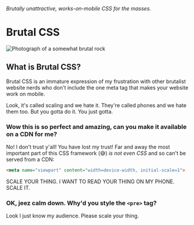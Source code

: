 
*Brutally unattractive, works-on-mobile CSS for the masses.*

# Brutal CSS 

![Photograph of a somewhat brutal rock](https://upload.wikimedia.org/wikipedia/commons/thumb/b/b2/Enchanted_Rock%2C_boulder.jpg/640px-Enchanted_Rock%2C_boulder.jpg)

## What is Brutal CSS?

Brutal CSS is an immature expression of my frustration with other brutalist website nerds who don't include the one meta tag that makes your website work on mobile.

Look, it's called scaling and we hate it. They're called phones and we hate them too. But you gotta do it. You just gotta.

### Wow this is so perfect and amazing, can you make it available on a CDN for me?

No! I don't trust y'all! You have lost my trust! Far and away the most important part of this CSS framework (:sweat_smile:) *is not even CSS* and so can't be served from a CDN:

```html
<meta name="viewport" content="width=device-width, initial-scale=1">
```

SCALE YOUR THING. I WANT TO READ YOUR THING ON MY PHONE. SCALE IT.

### OK, jeez calm down. Why'd you style the `<pre>` tag?

Look I just know my audience. Please scale your thing.
